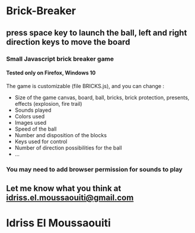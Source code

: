 # Brick-Breaker
## press space key to launch the ball, left and right direction keys to move the board 
### Small Javascript brick breaker game
#### Tested only on Firefox, Windows 10

The game is customizable (file BRICKS.js), and you can change :
 - Size of the game canvas, board, ball, bricks, brick protection, presents, effects (explosion, fire trail)
 - Sounds played 
 - Colors used
 - Images used
 - Speed of the ball
 - Number and disposition of the blocks
 - Keys used for control
 - Number of direction possibilities for the ball 
 - ...

### You may need to add browser permission for sounds to play
## Let me know what you think at idriss.el.moussaouiti@gmail.com
# Idriss El Moussaouiti 
